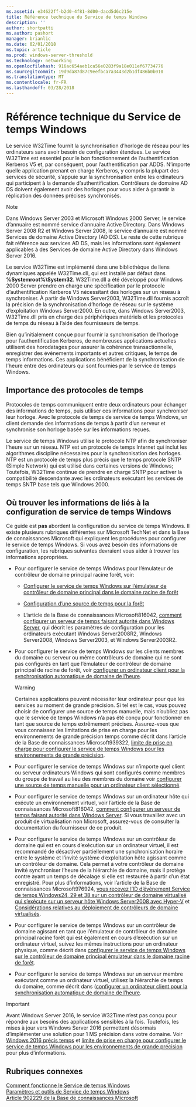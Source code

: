 ```yaml
---
ms.assetid: e34622ff-b2d0-4f81-8d00-dacd5d6c215e
title: Référence technique du Service de temps Windows
description: ''
author: shortpatti
ms.author: pashort
manager: brianlic
ms.date: 02/01/2018
ms.topic: article
ms.prod: windows-server-threshold
ms.technology: networking
ms.openlocfilehash: 916ac654aeb1ca56e0283f9a18e011ef67734776
ms.sourcegitcommit: 19d9da87d87c9eefbca7a3443d2b1df486b0b010
ms.translationtype: MT
ms.contentlocale: fr-FR
ms.lasthandoff: 03/28/2018
---
```

# <a name="windows-time-service-technical-reference"></a>Référence technique du Service de temps Windows
Le service W32Time fournit la synchronisation d’horloge de réseau pour les ordinateurs sans avoir besoin de configuration étendues. Le service W32Time est essentiel pour le bon fonctionnement de l’authentification Kerberos V5 et, par conséquent, pour l’authentification par ADDS. N’importe quelle application prenant en charge Kerberos, y compris la plupart des services de sécurité, s’appuie sur la synchronisation entre les ordinateurs qui participent à la demande d’authentification. Contrôleurs de domaine AD DS doivent également avoir des horloges pour vous aider à garantir la réplication des données précises synchronisés.

> [!NOTE]  
> Dans Windows Server 2003 et Microsoft Windows 2000 Server, le service d’annuaire est nommé service d’annuaire Active Directory. Dans Windows Server 2008 R2 et Windows Server 2008, le service d’annuaire est nommé Services de domaine Active Directory (AD DS). Le reste de cette rubrique fait référence aux services AD DS, mais les informations sont également applicables à des Services de domaine Active Directory dans Windows Server 2016.

Le service W32Time est implémenté dans une bibliothèque de liens dynamiques appelée W32Time.dll, qui est installé par défaut dans **%Systemroot%\System32**. W32Time.dll a été développé pour Windows 2000 Server prendre en charge une spécification par le protocole d’authentification Kerberos V5 nécessitant des horloges sur un réseau à synchroniser. À partir de Windows Server2003, W32Time.dll fournis accroît la précision de la synchronisation d’horloge de réseau sur le système d’exploitation Windows Server2000. En outre, dans Windows Server2003, W32Time.dll pris en charge des périphériques matériels et les protocoles de temps du réseau à l’aide des fournisseurs de temps.

Bien qu’initialement conçue pour fournir la synchronisation de l’horloge pour l’authentification Kerberos, de nombreuses applications actuelles utilisent des horodatages pour assurer la cohérence transactionnelle, enregistrer des événements importants et autres critiques, le temps de temps informations.  Ces applications bénéficient de la synchronisation de l’heure entre des ordinateurs qui sont fournies par le service de temps Windows.

## <a name="importance-of-time-protocols"></a>Importance des protocoles de temps
Protocoles de temps communiquent entre deux ordinateurs pour échanger des informations de temps, puis utiliser ces informations pour synchroniser leur horloge. Avec le protocole de temps de service de temps Windows, un client demande des informations de temps à partir d’un serveur et synchronise son horloge basée sur les informations reçues.
  
Le service de temps Windows utilise le protocole NTP afin de synchroniser l’heure sur un réseau. NTP est un protocole de temps Internet qui inclut les algorithmes discipline nécessaires pour la synchronisation des horloges. NTP est un protocole de temps plus précis que le temps protocole SNTP (Simple Network) qui est utilisé dans certaines versions de Windows; Toutefois, W32Time continue de prendre en charge SNTP pour activer la compatibilité descendante avec les ordinateurs exécutant les services de temps SNTP base tels que Windows 2000.
<!-- maybe this should be its own topic under the Tech Ref section -->
## <a name="BKMK_Config"></a>Où trouver les informations de liés à la configuration de service de temps Windows  
Ce guide est **pas** abordent la configuration du service de temps Windows. Il existe plusieurs rubriques différentes sur Microsoft TechNet et dans la Base de connaissances Microsoft qui expliquent les procédures pour configurer le service de temps Windows. Si vous avez besoin des informations de configuration, les rubriques suivantes devraient vous aider à trouver les informations appropriées.  
<!-- should this be an if/then table -->
-   Pour configurer le service de temps Windows pour l’émulateur de contrôleur de domaine principal racine forêt, voir:  
  
    -   [Configurer le service de temps Windows sur l’émulateur de contrôleur de domaine principal dans le domaine racine de forêt](https://docs.microsoft.com/en-us/previous-versions/windows/it-pro/windows-server-2008-R2-and-2008/cc731191%28v=ws.10%29) 
  
    -   [Configuration d’une source de temps pour la forêt](https://docs.microsoft.com/en-us/previous-versions/windows/it-pro/windows-server-2008-r2-and-2008/cc794823%28v%3dws.10%29) 
  
    -   L’article de la Base de connaissances Microsoft816042, [comment configurer un serveur de temps faisant autorité dans Windows Server](https://go.microsoft.com/fwlink/?LinkID=60402), qui décrit les paramètres de configuration pour les ordinateurs exécutant Windows Server2008R2, Windows Server2008, Windows Server2003, et Windows Server2003R2.  
  
-   Pour configurer le service de temps Windows sur les clients membres du domaine ou serveur ou même contrôleurs de domaine qui ne sont pas configurés en tant que l’émulateur de contrôleur de domaine principal de racine de forêt, voir [configurer un ordinateur client pour la synchronisation automatique de domaine de l’heure](https://docs.microsoft.com/en-us/previous-versions/windows/it-pro/windows-server-2008-r2-and-2008/cc816884%28v%3dws.10%29).  
  
    > [!WARNING]  
    > Certaines applications peuvent nécessiter leur ordinateur pour que les services au moment de grande précision. Si tel est le cas, vous pouvez choisir de configurer une source de temps manuelle, mais n’oubliez pas que le service de temps Windows n’a pas été conçu pour fonctionner en tant que source de temps extrêmement précises. Assurez-vous que vous connaissez les limitations de prise en charge pour les environnements de grande précision temps comme décrit dans l’article de la Base de connaissances Microsoft939322, [limite de prise en charge pour configurer le service de temps Windows pour les environnements de grande précision](https://go.microsoft.com/fwlink/?LinkID=179459).  
  
-   Pour configurer le service de temps Windows sur n’importe quel client ou serveur ordinateurs Windows qui sont configurés comme membres du groupe de travail au lieu des membres du domaine voir [configurer une source de temps manuelle pour un ordinateur client sélectionné](https://docs.microsoft.com/en-us/previous-versions/windows/it-pro/windows-server-2008-r2-and-2008/cc816656%28v%3dws.10%29).  
  
-   Pour configurer le service de temps Windows sur un ordinateur hôte qui exécute un environnement virtuel, voir l’article de la Base de connaissances Microsoft816042, [comment configurer un serveur de temps faisant autorité dans Windows Server](https://go.microsoft.com/fwlink/?LinkID=60402). Si vous travaillez avec un produit de virtualisation non Microsoft, assurez-vous de consulter la documentation du fournisseur de ce produit.  
  
-   Pour configurer le service de temps Windows sur un contrôleur de domaine qui est en cours d’exécution sur un ordinateur virtuel, il est recommandé de désactiver partiellement une synchronisation horaire entre le système et l’invité système d’exploitation hôte agissant comme un contrôleur de domaine. Cela permet à votre contrôleur de domaine invité synchroniser l’heure de la hiérarchie de domaine, mais il protège contre ayant un temps de décalage si elle est restaurée à partir d’un état enregistré. Pour plus d’informations, voir l’article de la Base de connaissances Microsoft976924, [vous recevez l’ID d’événement Service de temps Windows24, 29 et 38 sur un contrôleur de domaine virtualisé qui s’exécute sur un serveur hôte Windows Server2008 avec Hyper-V](https://go.microsoft.com/fwlink/?LinkID=192236) et [Considérations relatives au déploiement de contrôleurs de domaine virtualisés](https://go.microsoft.com/fwlink/?LinkID=192235).  
  
-   Pour configurer le service de temps Windows sur un contrôleur de domaine agissant en tant que l’émulateur de contrôleur de domaine principal racine forêt qui est également en cours d’exécution sur un ordinateur virtuel, suivez les mêmes instructions pour un ordinateur physique, comme décrit dans [configurer le service de temps Windows sur le contrôleur de domaine principal émulateur dans le domaine racine de forêt](https://docs.microsoft.com/en-us/previous-versions/windows/it-pro/windows-server-2008-R2-and-2008/cc731191%28v=ws.10%29).  
  
-   Pour configurer le service de temps Windows sur un serveur membre exécutant comme un ordinateur virtuel, utilisez la hiérarchie de temps du domaine, comme décrit dans ([configurer un ordinateur client pour la synchronisation automatique de domaine de l’heure](https://docs.microsoft.com/en-us/previous-versions/windows/it-pro/windows-server-2008-r2-and-2008/cc816884%28v%3dws.10%29).


> [!IMPORTANT]  
> Avant Windows Server 2016, le service W32Time n’est pas conçu pour répondre aux besoins des applications sensibles à la fois.  Toutefois, les mises à jour vers Windows Server 2016 permettent désormais d’implémenter une solution pour 1 MS précision dans votre domaine.  Voir [Windows 2016 précis temps](accurate-time.md) et [limite de prise en charge pour configurer le service de temps Windows pour les environnements de grande précision](https://go.microsoft.com/fwlink/?LinkID=179459) pour plus d’informations.

## <a name="related-topics"></a>Rubriques connexes  
[Comment fonctionne le Service de temps Windows](How-the-Windows-Time-Service-Works.md)  
[Paramètres et outils de Service de temps Windows](Windows-Time-Service-Tools-and-Settings.md)  
[Article 902229 de la Base de connaissances Microsoft](https://go.microsoft.com/fwlink/?LinkId=186066)